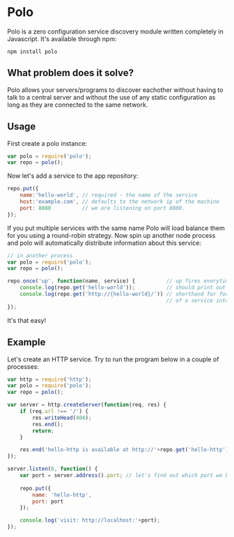# Polo

Polo is a zero configuration service discovery module written completely in Javascript.
It's available through npm:

	npm install polo

## What problem does it solve?

Polo allows your servers/programs to discover eachother without having to talk to a central server and
without the use of any static configuration as long as they are connected to the same network.

## Usage

First create a polo instance:

``` js
var polo = require('polo');
var repo = polo();
```

Now let's add a service to the app repository:

``` js
repo.put({
	name:'hello-world', // required - the name of the service
	host:'example.com', // defaults to the network ip of the machine
	port: 8080          // we are listening on port 8080. 
});
```

If you put multiple services with the same name Polo will load balance them for you using a round-robin strategy.
Now spin up another node process and polo will automatically distribute information about this service:

``` js
// in another process
var polo = require('polo');
var repo = polo();

repo.once('up', function(name, service) {          // up fires everytime some service joins
	console.log(repo.get('hello-world'));          // should print out the joining service
	console.log(repo.get('http://{hello-world}/')) // shorthand for formatting the address
	                                               // of a service into a string
});
```

It's that easy!

## Example

Let's create an HTTP service. Try to run the program below in a couple of processes:

``` js
var http = require('http');
var polo = require('polo');
var repo = polo();

var server = http.createServer(function(req, res) {
	if (req.url !== '/') {
		res.writeHead(404);
		res.end();
		return;
	}

	res.end('hello-http is available at http://'+repo.get('hello-http').address); 
});

server.listen(0, function() {
	var port = server.address().port; // let's find out which port we binded to
	
	repo.put({
		name: 'hello-http',
		port: port
	});

	console.log('visit: http://localhost:'+port);
});
```